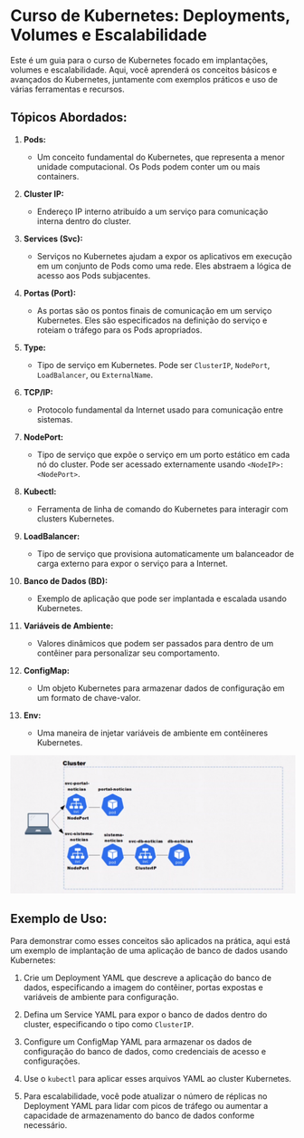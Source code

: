 # Curso de Kubernetes: Deployments, Volumes e Escalabilidade

Este é um guia para o curso de Kubernetes focado em implantações, volumes e escalabilidade. Aqui, você aprenderá os conceitos básicos e avançados do Kubernetes, juntamente com exemplos práticos e uso de várias ferramentas e recursos.

## Tópicos Abordados:

1. **Pods:**
   - Um conceito fundamental do Kubernetes, que representa a menor unidade computacional. Os Pods podem conter um ou mais containers.

2. **Cluster IP:**
   - Endereço IP interno atribuído a um serviço para comunicação interna dentro do cluster.

3. **Services (Svc):**
   - Serviços no Kubernetes ajudam a expor os aplicativos em execução em um conjunto de Pods como uma rede. Eles abstraem a lógica de acesso aos Pods subjacentes.

4. **Portas (Port):**
   - As portas são os pontos finais de comunicação em um serviço Kubernetes. Eles são especificados na definição do serviço e roteiam o tráfego para os Pods apropriados.

5. **Type:**
   - Tipo de serviço em Kubernetes. Pode ser `ClusterIP`, `NodePort`, `LoadBalancer`, ou `ExternalName`.

6. **TCP/IP:**
   - Protocolo fundamental da Internet usado para comunicação entre sistemas.

7. **NodePort:**
   - Tipo de serviço que expõe o serviço em um porto estático em cada nó do cluster. Pode ser acessado externamente usando `<NodeIP>:<NodePort>`.

8. **Kubectl:**
   - Ferramenta de linha de comando do Kubernetes para interagir com clusters Kubernetes.

9. **LoadBalancer:**
   - Tipo de serviço que provisiona automaticamente um balanceador de carga externo para expor o serviço para a Internet.

10. **Banco de Dados (BD):**
    - Exemplo de aplicação que pode ser implantada e escalada usando Kubernetes.

11. **Variáveis de Ambiente:**
    - Valores dinâmicos que podem ser passados para dentro de um contêiner para personalizar seu comportamento.

12. **ConfigMap:**
    - Um objeto Kubernetes para armazenar dados de configuração em um formato de chave-valor.

13. **Env:**
    - Uma maneira de injetar variáveis de ambiente em contêineres Kubernetes.

![KUBERNETE](image.png)

## Exemplo de Uso:

Para demonstrar como esses conceitos são aplicados na prática, aqui está um exemplo de implantação de uma aplicação de banco de dados usando Kubernetes:

1. Crie um Deployment YAML que descreve a aplicação do banco de dados, especificando a imagem do contêiner, portas expostas e variáveis de ambiente para configuração.
   
2. Defina um Service YAML para expor o banco de dados dentro do cluster, especificando o tipo como `ClusterIP`.

3. Configure um ConfigMap YAML para armazenar os dados de configuração do banco de dados, como credenciais de acesso e configurações.

4. Use o `kubectl` para aplicar esses arquivos YAML ao cluster Kubernetes.

5. Para escalabilidade, você pode atualizar o número de réplicas no Deployment YAML para lidar com picos de tráfego ou aumentar a capacidade de armazenamento do banco de dados conforme necessário.


